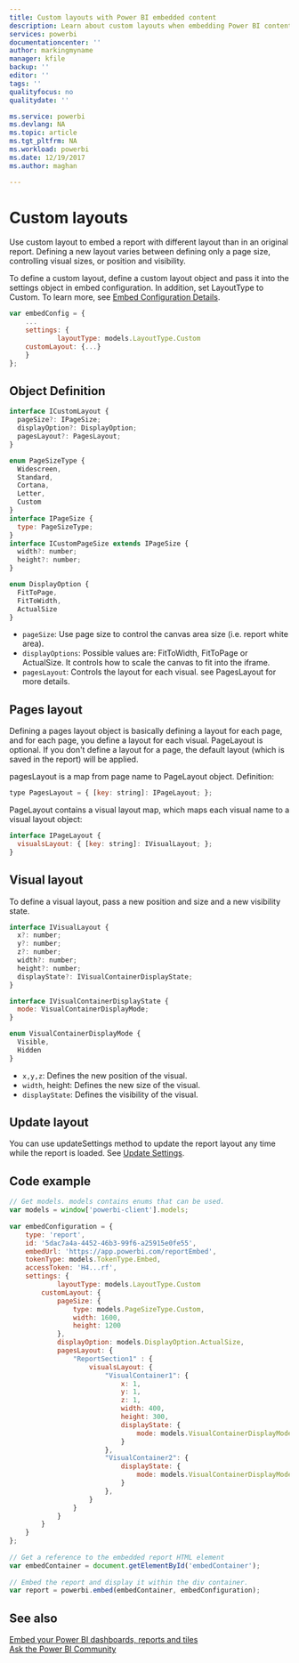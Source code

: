 ```yaml
---
title: Custom layouts with Power BI embedded content
description: Learn about custom layouts when embedding Power BI content in your application.
services: powerbi
documentationcenter: ''
author: markingmyname
manager: kfile
backup: ''
editor: ''
tags: ''
qualityfocus: no
qualitydate: ''

ms.service: powerbi
ms.devlang: NA
ms.topic: article
ms.tgt_pltfrm: NA
ms.workload: powerbi
ms.date: 12/19/2017
ms.author: maghan

---
```

# Custom layouts


Use custom layout to embed a report with different layout than in an original report. Defining a new layout varies between defining only a page size, controlling visual sizes, or position and visibility.

To define a custom layout, define a custom layout object and pass it into the settings object in embed configuration. In addition, set LayoutType to Custom. To learn more, see [Embed Configuration Details](https://github.com/Microsoft/PowerBI-JavaScript/wiki/Embed-Configuration-Details).

```javascript
var embedConfig = {
    ...
    settings: {
            layoutType: models.LayoutType.Custom
    customLayout: {...}
    }
};
```

## Object Definition

```javascript
interface ICustomLayout {
  pageSize?: IPageSize;
  displayOption?: DisplayOption;
  pagesLayout?: PagesLayout;
}

enum PageSizeType {
  Widescreen,
  Standard,
  Cortana,
  Letter,
  Custom
}
interface IPageSize {
  type: PageSizeType;
}
interface ICustomPageSize extends IPageSize {
  width?: number;
  height?: number;
}

enum DisplayOption {
  FitToPage,
  FitToWidth,
  ActualSize
}
```

- `pageSize`: Use page size to control the canvas area size (i.e. report white area).
- `displayOptions`: Possible values are: FitToWidth, FitToPage or ActualSize. It controls how to scale the canvas to fit into the iframe.
- `pagesLayout`: Controls the layout for each visual. see PagesLayout for more details.

## Pages layout

Defining a pages layout object is basically defining a layout for each page, and for each page, you define a layout for each visual.
PageLayout is optional. If you don't define a layout for a page, the default layout (which is saved in the report) will be applied.

pagesLayout is a map from page name to PageLayout object. Definition:

```javascript
type PagesLayout = { [key: string]: IPageLayout; };
```

PageLayout contains a visual layout map, which maps each visual name to a visual layout object:

```javascript
interface IPageLayout {
  visualsLayout: { [key: string]: IVisualLayout; };
}
```

## Visual layout

To define a visual layout, pass a new position and size and a new visibility state.

```javascript
interface IVisualLayout {
  x?: number;
  y?: number;
  z?: number;
  width?: number;
  height?: number;
  displayState?: IVisualContainerDisplayState;
}

interface IVisualContainerDisplayState {
  mode: VisualContainerDisplayMode;
}

enum VisualContainerDisplayMode {
  Visible,
  Hidden
}
```

- `x,y,z`: Defines the new position of the visual.
- `width`, height: Defines the new size of the visual.
- `displayState`: Defines the visibility of the visual.


## Update layout

You can use updateSettings method to update the report layout any time while the report is loaded. See [Update Settings](https://github.com/Microsoft/PowerBI-JavaScript/wiki/Update-Settings).

## Code example

```javascript
// Get models. models contains enums that can be used.
var models = window['powerbi-client'].models;
	
var embedConfiguration = {
	type: 'report',
	id: '5dac7a4a-4452-46b3-99f6-a25915e0fe55',
	embedUrl: 'https://app.powerbi.com/reportEmbed',
	tokenType: models.TokenType.Embed,
	accessToken: 'H4...rf',
	settings: {
            layoutType: models.LayoutType.Custom
		customLayout: {
			pageSize: {
				type: models.PageSizeType.Custom,
				width: 1600,
				height: 1200
			},
  			displayOption: models.DisplayOption.ActualSize,
  			pagesLayout: {
				"ReportSection1" : {
					visualsLayout: {
						"VisualContainer1": {
							x: 1,
							y: 1,
							z: 1,
							width: 400,
							height: 300,
							displayState: {
								mode: models.VisualContainerDisplayMode.Visible
							}
						},
						"VisualContainer2": {
							displayState: {
								mode: models.VisualContainerDisplayMode.Hidden
							}
						},
					}
				}
	    	}
		}
	}
};
	 
// Get a reference to the embedded report HTML element
var embedContainer = document.getElementById('embedContainer');
 
// Embed the report and display it within the div container.
var report = powerbi.embed(embedContainer, embedConfiguration);

```


## See also

[Embed your Power BI dashboards, reports and tiles](embedding-content.md)   
[Ask the Power BI Community](https://community.powerbi.com/)

